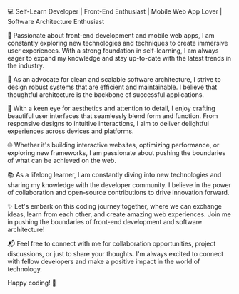 💻 Self-Learn Developer | Front-End Enthusiast | Mobile Web App Lover | Software Architecture Enthusiast

🌟 Passionate about front-end development and mobile web apps, I am constantly exploring new technologies and techniques to create immersive user experiences. With a strong foundation in self-learning, I am always eager to expand my knowledge and stay up-to-date with the latest trends in the industry.

🚀 As an advocate for clean and scalable software architecture, I strive to design robust systems that are efficient and maintainable. I believe that thoughtful architecture is the backbone of successful applications.

🎨 With a keen eye for aesthetics and attention to detail, I enjoy crafting beautiful user interfaces that seamlessly blend form and function. From responsive designs to intuitive interactions, I aim to deliver delightful experiences across devices and platforms.

🌐 Whether it's building interactive websites, optimizing performance, or exploring new frameworks, I am passionate about pushing the boundaries of what can be achieved on the web.

📚 As a lifelong learner, I am constantly diving into new technologies and sharing my knowledge with the developer community. I believe in the power of collaboration and open-source contributions to drive innovation forward.

✨ Let's embark on this coding journey together, where we can exchange ideas, learn from each other, and create amazing web experiences. Join me in pushing the boundaries of front-end development and software architecture!

📬 Feel free to connect with me for collaboration opportunities, project discussions, or just to share your thoughts. I'm always excited to connect with fellow developers and make a positive impact in the world of technology.

Happy coding! 🚀
